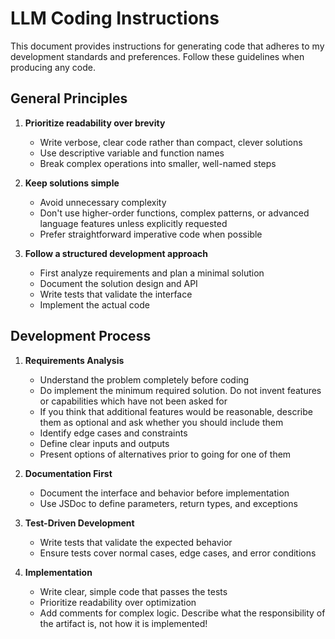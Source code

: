 # LLM Coding Instructions

This document provides instructions for generating code that adheres to my development standards and preferences. Follow these guidelines when producing any code.

## General Principles

1. **Prioritize readability over brevity**
   - Write verbose, clear code rather than compact, clever solutions
   - Use descriptive variable and function names
   - Break complex operations into smaller, well-named steps

2. **Keep solutions simple**
   - Avoid unnecessary complexity
   - Don't use higher-order functions, complex patterns, or advanced language features unless explicitly requested
   - Prefer straightforward imperative code when possible

3. **Follow a structured development approach**
   - First analyze requirements and plan a minimal solution
   - Document the solution design and API
   - Write tests that validate the interface
   - Implement the actual code

## Development Process

1. **Requirements Analysis**
   - Understand the problem completely before coding
   - Do implement the minimum required solution. Do not invent features or capabilities which have not been asked for
   - If you think that additional features would be reasonable, describe them as optional and ask whether you should include them
   - Identify edge cases and constraints
   - Define clear inputs and outputs
   - Present options of alternatives prior to going for one of them

2. **Documentation First**
   - Document the interface and behavior before implementation
   - Use JSDoc to define parameters, return types, and exceptions

3. **Test-Driven Development**
   - Write tests that validate the expected behavior
   - Ensure tests cover normal cases, edge cases, and error conditions

4. **Implementation**
   - Write clear, simple code that passes the tests
   - Prioritize readability over optimization
   - Add comments for complex logic. Describe what the responsibility of the artifact is, not how it is implemented!
